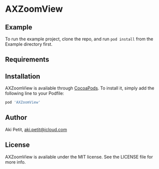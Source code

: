 # AXZoomView

## Example

To run the example project, clone the repo, and run `pod install` from the Example directory first.

## Requirements

## Installation

AXZoomView is available through [CocoaPods](https://cocoapods.org). To install
it, simply add the following line to your Podfile:

```ruby
pod 'AXZoomView'
```

## Author

Aki Petit, aki.petit@icloud.com

## License

AXZoomView is available under the MIT license. See the LICENSE file for more info.
